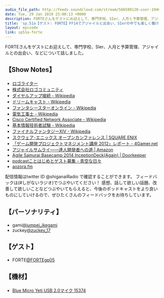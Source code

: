 ```yaml
---
audio_file_path: http://feeds.soundcloud.com/stream/566589120-user-194620696-sp51a-forte.mp3
date: Tue, 29 Jan 2019 23:00:13 +0000
description: FORTEさんをゲストにお迎えして、専門学校、SIer、人月と予算管理、アジャイルとの出会い、などについて話しました。
title: 'sp.51a【ゲスト: FORTE】FF14でアジャイルと出会い、SIerの中でも楽しく働けるようになった話'
layout: episode
link: sp51a-forte
---
```


<p><span>FORTEさんをゲストにお迎えして、専門学校、SIer、人月と予算管理、アジャイルとの出会い、などについて話しました。</span></p>
<h2>
  <p>【Show Notes】</p>
</h2>
<ul>
  <li><a href="http://www.logocom.jp/images/gijutsu.pdf" target="_blank">ロゴライター</a></li>
  <li><a href="http://www.logocom.jp/" target="_blank">株式会社ロゴコミュニティ</a></li>
  <li><a href="https://ja.wikipedia.org/wiki/%E3%83%80%E3%82%A4%E3%83%A4%E3%83%AB%E3%82%A2%E3%83%83%E3%83%97%E6%8E%A5%E7%B6%9A" target="_blank">ダイヤルアップ接続 - Wikipedia</a></li>
  <li><a href="https://ja.wikipedia.org/wiki/%E3%83%89%E3%83%AA%E3%83%BC%E3%83%A0%E3%82%AD%E3%83%A3%E3%82%B9%E3%83%88" target="_blank">ドリームキャスト - Wikipedia</a></li>
  <li><a href="https://ja.wikipedia.org/wiki/%E3%83%95%E3%82%A1%E3%83%B3%E3%82%BF%E3%82%B7%E3%83%BC%E3%82%B9%E3%82%BF%E3%83%BC%E3%82%AA%E3%83%B3%E3%83%A9%E3%82%A4%E3%83%B3" target="_blank">ファンタシースターオンライン - Wikipedia</a></li>
  <li><a href="https://ja.wikipedia.org/wiki/%E9%9B%BB%E6%B0%97%E5%B7%A5%E4%BA%8B%E5%A3%AB" target="_blank">電気工事士 - Wikipedia</a></li>
  <li><a href="https://ja.wikipedia.org/wiki/Cisco_Certified_Network_Associate" target="_blank">Cisco Certified Network Associate - Wikipedia</a></li>
  <li><a href="https://ja.wikipedia.org/wiki/%E5%9F%BA%E6%9C%AC%E6%83%85%E5%A0%B1%E6%8A%80%E8%A1%93%E8%80%85%E8%A9%A6%E9%A8%93" target="_blank">基本情報技術者試験 - Wikipedia</a></li>
  <li><a href="https://ja.wikipedia.org/wiki/%E3%83%95%E3%82%A1%E3%82%A4%E3%83%8A%E3%83%AB%E3%83%95%E3%82%A1%E3%83%B3%E3%82%BF%E3%82%B8%E3%83%BCXIV" target="_blank">ファイナルファンタジーXIV - Wikipedia</a></li>
  <li><a href="http://www.jp.square-enix.com/tech/openconference/open_conference2012.html" target="_blank">スクウェア･エニックス オープンカンファレンス | SQUARE ENIX</a></li>
  <li><a href="https://www.4gamer.net/games/092/G009287/20121128095/" target="_blank">「ゲーム開発プロジェクトマネジメント講座 2012」レポート - 4Gamer.net</a></li>
  <li><a href="https://www.amazon.co.jp/dp/B00J1XKB6K/" target="_blank">アジャイルサムライ――達人開発者への道 | Amazon</a></li>
  <li><a href="https://agilesamurai-basecamp.doorkeeper.jp/events/17483" target="_blank">Agile Samurai Basecamp 2014 InceptionDeck(Again) | Doorkeeper</a></li>
  <li><a href="https://fortegp05.hatenablog.com/entry/2018/11/03/192524" target="_blank">podcastことはじめとゲスト募集 - 青空な日々</a></li>
  <li><a href="https://fortegp05.github.io/aozorafm/" target="_blank">aozora.fm</a></li>
</ul>
<p><span>
  配信情報はtwitter ID @shiganaiRadio で確認することができます。
  フィードバックは(#しがないラジオ)でつぶやいてください！
  感想、話して欲しい話題、改善して欲しいことなどつぶやいてもらえると、今後のポッドキャストをより良いものにしていけるので、ぜひたくさんのフィードバックをお待ちしています。
</span></p>
<h2>
  <p>【パーソナリティ】</p>
</h2>
<ul>
  <li>gami<a href="https://twitter.com/jumpei_ikegami" target="_blank">@jumpei_ikegami</a></li>
  <li>zuckey<a href="https://twitter.com/zuckey_17" target="_blank">@zuckey_17</a></li>
</ul>
<h2>
  <p>【ゲスト】</p>
</h2>
<ul>
  <li>FORTE<a href="https://twitter.com/FORTEgp05" target="_blank">@FORTEgp05</a></li>
</ul>
<h2>
  <p>【機材】</p>
</h2>
<ul>
  <li><a href="http://amzn.to/2tlkud3" target="_blank">Blue Micro Yeti USB 2.0マイク 15374</a></li>
</ul>
